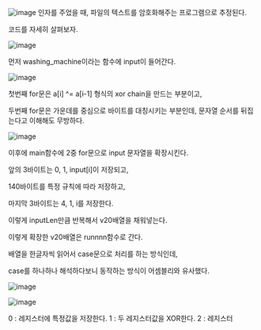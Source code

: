 ![image](https://github.com/user-attachments/assets/d92acaba-ed05-4c1e-b31c-fd9a3c025df4)
인자를 주었을 때, 파일의 텍스트를 암호화해주는 프로그램으로 추정된다.

코드를 자세히 살펴보자.


![image](https://github.com/user-attachments/assets/039db7f2-3b05-4c43-8c2e-051230591036)


먼저 washing_machine이라는 함수에 input이 들어간다.


![image](https://github.com/user-attachments/assets/0faf7394-e861-4803-966e-8729b3ce6d10)


첫번째 for문은 a[i] ^= a[i-1] 형식의 xor chain을 만드는 부분이고,

두번째 for문은 가운데를 중심으로 바이트를 대칭시키는 부분인데, 문자열 순서를 뒤집는다고 이해해도 무방하다.


![image](https://github.com/user-attachments/assets/29fa1c2d-6016-42a0-b023-600b6aa8b977)


이후에 main함수에 2중 for문으로 input 문자열을 확장시킨다.

앞의 3바이트는 0, 1, input[i]이 저장되고,

140바이트를 특정 규칙에 따라 저장하고,

마지막 3바이트는 4, 1, i를 저장한다.

이렇게 inputLen만큼 반복해서 v20배열을 채워넣는다.

이렇게 확장한 v20배열은 runnnn함수로 간다.

배열을 한글자씩 읽어서 case문으로 처리를 하는 방식인데, 

case를 하나하나 해석하다보니 동작하는 방식이 어셈블리와 유사했다.


![image](https://github.com/user-attachments/assets/66fda2d9-cdef-4e53-a702-6cfb849841c9)


![image](https://github.com/user-attachments/assets/52670324-9018-4c56-aeda-15f8843c4cd5)


0 : 레지스터에 특정값을 저장한다.
1 : 두 레지스터값을 XOR한다.
2 : 레지스터
